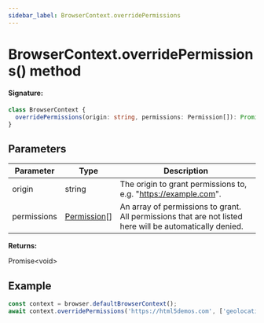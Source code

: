 ```yaml
---
sidebar_label: BrowserContext.overridePermissions
---
```


# BrowserContext.overridePermissions() method

#### Signature:

```typescript
class BrowserContext {
  overridePermissions(origin: string, permissions: Permission[]): Promise<void>;
}
```

## Parameters

| Parameter   | Type                                        | Description                                                                                              |
| ----------- | ------------------------------------------- | -------------------------------------------------------------------------------------------------------- |
| origin      | string                                      | The origin to grant permissions to, e.g. "https://example.com".                                          |
| permissions | [Permission](./puppeteer.permission.md)\[\] | An array of permissions to grant. All permissions that are not listed here will be automatically denied. |

**Returns:**

Promise&lt;void&gt;

## Example

```ts
const context = browser.defaultBrowserContext();
await context.overridePermissions('https://html5demos.com', ['geolocation']);
```
